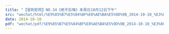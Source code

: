 ```yaml
---
title: "【冒刺影院】NO.34《绝不后悔》本周日10月12日下午"
src: "wechat/html/%E9%85%B7%E5%84%BF%E8%AE%BA%E5%9D%9B_2014-10-10_%E3%80%90%E5%86%92%E5%88%BA%E5%BD%B1%E9%99%A2%E3%80%91NO.34%E3%80%8A%E7%BB%9D%E4%B8%8D%E5%90%8E%E6%82%94%E3%80%8B%E6%9C%AC%E5%91%A8%E6%97%A510%E6%9C%8812%E6%97%A5%E4%B8%8B%E5%8D%88.html"
date: 2014-10-10
pdf: "wechat/pdf/%E9%85%B7%E5%84%BF%E8%AE%BA%E5%9D%9B_2014-10-10_%E3%80%90%E5%86%92%E5%88%BA%E5%BD%B1%E9%99%A2%E3%80%91NO.34%E3%80%8A%E7%BB%9D%E4%B8%8D%E5%90%8E%E6%82%94%E3%80%8B%E6%9C%AC%E5%91%A8%E6%97%A510%E6%9C%8812%E6%97%A5%E4%B8%8B%E5%8D%88.pdf"
---
```

